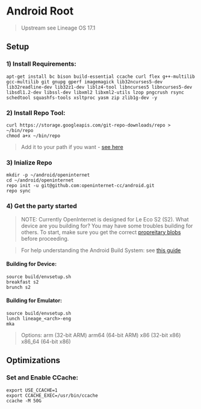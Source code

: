 # Android Root

> Upstream see Lineage OS 17.1 

## Setup

### 1) Install Requirements:

```
apt-get install bc bison build-essential ccache curl flex g++-multilib gcc-multilib git gnupg gperf imagemagick lib32ncurses5-dev lib32readline-dev lib32z1-dev liblz4-tool libncurses5 libncurses5-dev libsdl1.2-dev libssl-dev libxml2 libxml2-utils lzop pngcrush rsync schedtool squashfs-tools xsltproc yasm zip zlib1g-dev -y
```

### 2) Install Repo Tool:

```
curl https://storage.googleapis.com/git-repo-downloads/repo > ~/bin/repo
chmod a+x ~/bin/repo
```

> Add it to your path if you want - [see here](https://harryyoud.co.uk/lineage-previews/283946/2/devices/marlin/build#put-the-bin-directory-in-your-path-of-execution)


### 3) Inialize Repo

```
mkdir -p ~/android/openinternet
cd ~/android/openinternet
repo init -u git@github.com:openinternet-cc/android.git
repo sync
```

### 4) Get the party started

> NOTE: Currently OpenInternet is designed for Le Eco S2 (S2). What device are you building for? You may have some troubles building for others. To start, make sure you get the correct [propreitary blobs](https://gist.github.com/gWOLF3/30c2339442cc9b58e68aa2a1d373238e) before proceeding.

> For help understanding the Android Build System: see [this guide](https://elinux.org/Android_Build_System)

#### Building for Device:
```
source build/envsetup.sh
breakfast s2
brunch s2
```

#### Building for Emulator:
```
source build/envsetup.sh
lunch lineage_<arch>-eng
mka
```
> Options:
> arm (32-bit ARM)
> arm64 (64-bit ARM)
> x86 (32-bit x86)
> x86_64 (64-bit x86)

## Optimizations

### Set and Enable CCache:
```
export USE_CCACHE=1
export CCACHE_EXEC=/usr/bin/ccache
ccache -M 50G
```

